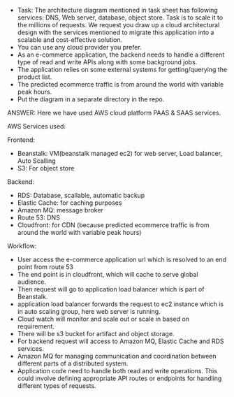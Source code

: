- Task: The architecture diagram mentioned in task sheet has following services: DNS, Web server, database, object store. Task is to scale it to the millions of requests. We request you draw up a cloud architectural design with the services 
mentioned to migrate this application into a scalable and cost-effective solution.
- You can use any cloud provider you prefer. 
- As an e-commerce application, the backend needs to handle a different type of 
read and write APIs along with some background jobs. 
- The application relies on some external systems for getting/querying the product 
list. 
- The predicted ecommerce traffic is from around the world with variable peak 
hours. 
- Put the diagram in a separate directory in the repo.

ANSWER: Here we have used AWS cloud platform PAAS & SAAS services.

AWS Services used: 

Frontend:
- Beanstalk: VM(beanstalk managed ec2) for web server, Load balancer, Auto Scalling
- S3: For object store

Backend:
- RDS: Database, scallable, automatic backup
- Elastic Cache: for caching purposes
- Amazon MQ: message broker
- Route 53: DNS
- Cloudfront: for CDN (because predicted ecommerce traffic is from around the world with variable peak hours)

Workflow:
- User access the e-commerce application url which is resolved to an end point from route 53
- The end point is in cloudfront, which will cache to serve global audience.
- Then request will go to application load balancer which is part of Beanstalk.
- application load balancer forwards the request to ec2 instance which is in auto scaling group, here web server is running.
- Cloud watch will monitor and scale out or scale in based on requirement.
- There will be s3 bucket for artifact and object storage.
- For backend request will access to Amazon MQ, Elastic Cache and RDS services.
- Amazon MQ for managing communication and coordination between different parts of a distributed system.
- Application code need to handle both read and write operations. This could involve defining appropriate API routes or endpoints for handling different types of requests.